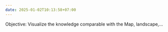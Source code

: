 ```yaml
---
date: 2025-01-02T10:13:58+07:00
---
```

Objective: Visualize the knowledge comparable with the Map, landscape,... 